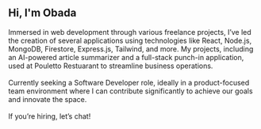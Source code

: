 <h2> Hi, I'm Obada </h2>
Immersed in web development through various freelance projects, I’ve led the creation of several applications using technologies like React, Node.js, MongoDB, Firestore, Express.js, Tailwind, and more. My projects, including an AI-powered article summarizer and a full-stack punch-in application, used at Pouletto Restuarant to streamline business operations. <br/>
 <br/>
Currently seeking a Software Developer role, ideally in a product-focused team environment where I can contribute significantly to achieve our goals and innovate the space. <br/>
 <br/>
If you’re hiring, let’s chat! 
